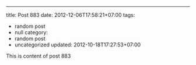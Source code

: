 ---
title: Post 883
date: 2012-12-06T17:58:21+07:00
tags:
  - random post
  - null
category:
  - random post
  - uncategorized
updated: 2012-10-18T17:27:53+07:00

This is content of post 883